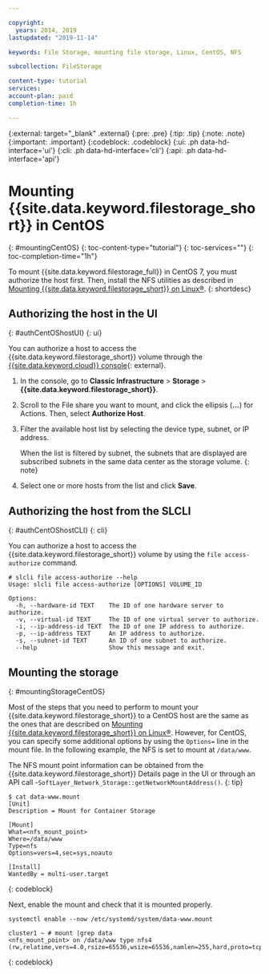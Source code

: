 ```yaml
---

copyright:
  years: 2014, 2019
lastupdated: "2019-11-14"

keywords: File Storage, mounting file storage, Linux, CentOS, NFS

subcollection: FileStorage

content-type: tutorial
services:
account-plan: paid
completion-time: 1h

---
```

{:external: target="_blank" .external}
{:pre: .pre}
{:tip: .tip}
{:note: .note}
{:important: .important}
{:codeblock: .codeblock}
{:ui: .ph data-hd-interface='ui'}
{:cli: .ph data-hd-interface='cli'}
{:api: .ph data-hd-interface='api'}

# Mounting {{site.data.keyword.filestorage_short}} in CentOS
{: #mountingCentOS}
{: toc-content-type="tutorial"}
{: toc-services=""}
{: toc-completion-time="1h"}

To mount {{site.data.keyword.filestorage_full}} in CentOS 7, you must authorize the host first. Then, install the NFS utilities as described in [Mounting {{site.data.keyword.filestorage_short}} on Linux&reg;](/docs/FileStorage?topic=FileStorage-mountingLinux).
{: shortdesc}

## Authorizing the host in the UI
{: #authCentOShostUI}
{: ui}

You can authorize a host to access the {{site.data.keyword.filestorage_short}} volume through the [{{site.data.keyword.cloud}} console](https://{DomainName}/classic/storage/file){: external}.

1. In the console, go to **Classic Infrastructure**  > **Storage** > **{{site.data.keyword.filestorage_short}}**.
2. Scroll to the File share you want to mount, and click the ellipsis (**...**) for Actions. Then, select **Authorize Host**.
3. Filter the available host list by selecting the device type, subnet, or IP address.

   When the list is filtered by subnet, the subnets that are displayed are subscribed subnets in the same data center as the storage volume.
   {: note}
4. Select one or more hosts from the list and click **Save**.

## Authorizing the host from the SLCLI
{: #authCentOShostCLI}
{: cli}

You can authorize a host to access the {{site.data.keyword.filestorage_short}} volume by using the `file access-authorize` command.

```
# slcli file access-authorize --help
Usage: slcli file access-authorize [OPTIONS] VOLUME_ID

Options:
  -h, --hardware-id TEXT    The ID of one hardware server to authorize.
  -v, --virtual-id TEXT     The ID of one virtual server to authorize.
  -i, --ip-address-id TEXT  The ID of one IP address to authorize.
  -p, --ip-address TEXT     An IP address to authorize.
  -s, --subnet-id TEXT      An ID of one subnet to authorize.
  --help                    Show this message and exit.
```

## Mounting the storage
{: #mountingStorageCentOS}

Most of the steps that you need to perform to mount your {{site.data.keyword.filestorage_short}} to a CentOS host are the same as the ones that are described on [Mounting {{site.data.keyword.filestorage_short}} on Linux&reg;](/docs/FileStorage?topic=FileStorage-mountingLinux). However, for CentOS, you can specify some additional options by using the `Options=` line in the mount file. In the following example, the NFS is set to mount at `/data/www`.

 The NFS mount point information can be obtained from the {{site.data.keyword.filestorage_short}} Details page in the UI or through an API call -`SoftLayer_Network_Storage::getNetworkMountAddress()`.
{: tip}

```
$ cat data-www.mount
[Unit]
Description = Mount for Container Storage

[Mount]
What=<nfs_mount_point>
Where=/data/www
Type=nfs
Options=vers=4,sec=sys,noauto

[Install]
WantedBy = multi-user.target
```
{: codeblock}

Next, enable the mount and check that it is mounted properly.

```
systemctl enable --now /etc/systemd/system/data-www.mount

cluster1 ~ # mount |grep data
<nfs_mount_point> on /data/www type nfs4 (rw,relatime,vers=4.0,rsize=65536,wsize=65536,namlen=255,hard,proto=tcp,port=0,timeo=600,retrans=2,sec=sys,clientaddr=10.81.x.x,local_lock=none,addr=10.1.x.x)
```
{: codeblock}
